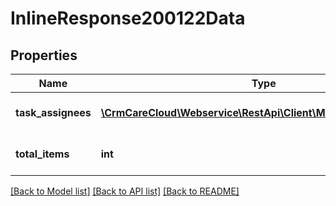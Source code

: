 # InlineResponse200122Data

## Properties
Name | Type | Description | Notes
------------ | ------------- | ------------- | -------------
**task_assignees** | [**\CrmCareCloud\Webservice\RestApi\Client\Model\TaskAssignee[]**](TaskAssignee.md) | List of all task assignees | [optional] 
**total_items** | **int** | Count of all found task assignees | [optional] 

[[Back to Model list]](../../README.md#documentation-for-models) [[Back to API list]](../../README.md#documentation-for-api-endpoints) [[Back to README]](../../README.md)

